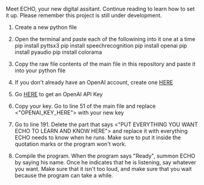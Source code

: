 Meet ECHO, your new digital assitant. Continue reading to learn how to set it up. Please remember this project is still under development.

1. Create a new python file
2. Open the terminal and paste each of the followining into it one at a time
     pip install pyttsx3
     pip install speechrecognition
     pip install openai
     pip install pyaudio
     pip install colorama

3. Copy the raw file contents of the main file in this repository and paste it into your python file
4. If you don't already have an OpenAI account, create one [HERE](https://platform.openai.com/signup)
5. Go [HERE](https://openai.com/blog/openai-api) to get an OpenAI API Key
6. Copy your key. Go to line 51 of the main file and replace <"OPENAI_KEY_HERE"> with your new key
7. Go to line 191. Delete the part that says <"PUT EVERYTHING YOU WANT ECHO TO LEARN AND KNOW HERE"> and replace it with everything ECHO needs to know when he runs. Make sure to put it inside the quotation marks or the program won't work.
8. Compile the program. When the program says "Ready", summon ECHO by saying his name. Once he indicates that he is listening, say whatever you want. Make sure that it isn't too loud, and make sure that you wait because the program can take a while.
